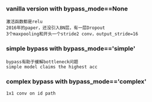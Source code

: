 ### vanilla version  with bypass_mode==None
    激活函数都是relu
    2016年的paper，还没引入BN层，有一层Dropout
    3个maxpooling和开头一个stride2 conv，output_stride=16


### simple bypass with bypass_mode=='simple'
    bypass有助于缓解bottleneck问题
    simple model claims the highest acc


### complex bypass with bypass_mode=='complex'
    1x1 conv on id path